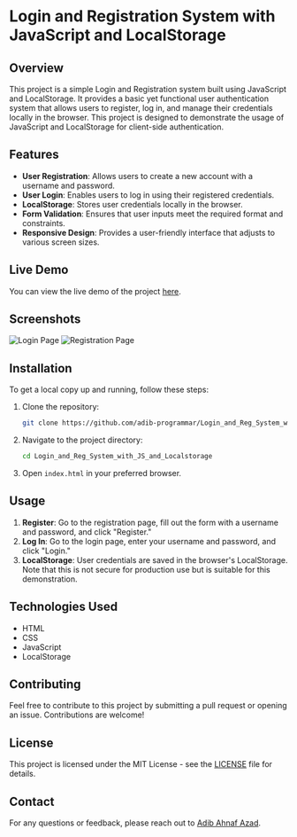 # Login and Registration System with JavaScript and LocalStorage

## Overview

This project is a simple Login and Registration system built using JavaScript and LocalStorage. It provides a basic yet functional user authentication system that allows users to register, log in, and manage their credentials locally in the browser. This project is designed to demonstrate the usage of JavaScript and LocalStorage for client-side authentication.

## Features

- **User Registration**: Allows users to create a new account with a username and password.
- **User Login**: Enables users to log in using their registered credentials.
- **LocalStorage**: Stores user credentials locally in the browser.
- **Form Validation**: Ensures that user inputs meet the required format and constraints.
- **Responsive Design**: Provides a user-friendly interface that adjusts to various screen sizes.

## Live Demo

You can view the live demo of the project [here](https://adib-programmar.github.io/Login_and_Reg_System_with_JS_and_Localstorage/).

## Screenshots

![Login Page](https://via.placeholder.com/800x400.png?text=Login+Page)
![Registration Page](https://via.placeholder.com/800x400.png?text=Registration+Page)

## Installation

To get a local copy up and running, follow these steps:

1. Clone the repository:
    ```bash
    git clone https://github.com/adib-programmar/Login_and_Reg_System_with_JS_and_Localstorage.git
    ```

2. Navigate to the project directory:
    ```bash
    cd Login_and_Reg_System_with_JS_and_Localstorage
    ```

3. Open `index.html` in your preferred browser.

## Usage

1. **Register**: Go to the registration page, fill out the form with a username and password, and click "Register."
2. **Log In**: Go to the login page, enter your username and password, and click "Login."
3. **LocalStorage**: User credentials are saved in the browser's LocalStorage. Note that this is not secure for production use but is suitable for this demonstration.

## Technologies Used

- HTML
- CSS
- JavaScript
- LocalStorage

## Contributing

Feel free to contribute to this project by submitting a pull request or opening an issue. Contributions are welcome!

## License

This project is licensed under the MIT License - see the [LICENSE](LICENSE) file for details.

## Contact

For any questions or feedback, please reach out to [Adib Ahnaf Azad](mailto:your-email@example.com).
